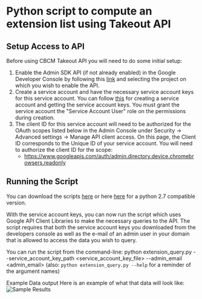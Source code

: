 # Python script to compute an extension list using Takeout API

## Setup Access to API

Before using CBCM Takeout API you will need to do some initial setup:

1.  Enable the Admin SDK API (if not already enabled) in the Google Developer
    Console by following this
    [link](https://console.developers.google.com/apis/api/admin.googleapis.com/overview?project=_)
    and selecting the project on which you wish to enable the API.
1.  Create a service account and have the necessary service account keys for
    this service account. You can follow
    [this](https://developers.google.com/admin-sdk/directory/v1/guides/delegation)
    for creating a service account and getting the service account keys. You
    must grant the service account the "Service Account User" role on the
    permissions during creation.
1.  The client ID for this service account will need to be authorized for the
    OAuth scopes listed below in the Admin Console under Security -> Advanced
    settings -> Manage API client access. On this page, the Client ID
    corresponds to the Unique ID of your service account. You will need to
    authorize the client ID for the scope:
    *   https://www.googleapis.com/auth/admin.directory.device.chromebrowsers.readonly

## Running the Script

You can download the scripts
[here](https://chromium.googlesource.com/chromium/src/+/refs/heads/main/docs/enterprise/extension_query.py)
or here [here](https://chromium.googlesource.com/chromium/src/+/refs/heads/main/docs/enterprise/extension_query_py2.py)
for a python 2.7 compatible version.

With the service account keys, you can now run the script which uses Google API
Client Libraries to make the necessary queries to the API. The script requires
that both the service account keys you downloaded from the developers console as
well as the e-mail of an admin user in your domain that is allowed to access the
data you wish to query.

You can run the script from the command-line: python extension_query.py
--service_account_key_path <service_account_key_file> --admin_email
<admin_email> (also: `python extension_query.py --help` for a reminder of the
argument names)

Example Data output Here is an example of what that data will look like:
![Sample Results](https://chromium.googlesource.com/chromium/src/+/refs/heads/main/docs/enterprise/extension_query_sample.png)
